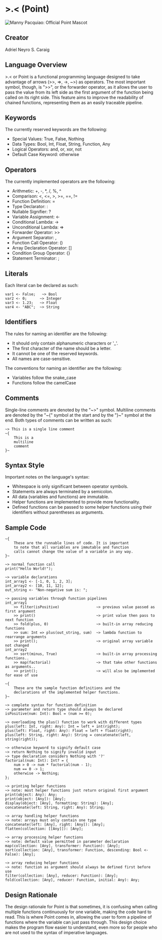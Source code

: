 # >.< (Point)
![Manny Pacquiao: Official Point Mascot](https://encrypted-tbn0.gstatic.com/images?q=tbn:ANd9GcQBTTAzWnT9BRJBPdpnMYze_wvBaQwivXt9EQ&s)

## Creator
Adriel Neyro S. Caraig

## Language Overview
\>.< or Point is a functional programming language designed to take advantage of arrows (>>, =>, ->, ~>) as operators. The most important symbol, though, is ">>", or the forwarder operator, as it allows the user to pass the value from its left side as the first argument of the function being called on its right side. This feature aims to improve the readability of chained functions, representing them as an easily traceable pipeline.

## Keywords
The currently reserved keywords are the following:
- Special Values: True, False, Nothing
- Data Types: Bool, Int, Float, String, Function, Any
- Logical Operators: and, or, xor, not
- Default Case Keyword: otherwise

## Operators
The currently implemented operators are the following:
- Arithmetic: +, -, *, /, %, ^
- Comparison: <, <=, >, >=, ==, !=
- Function Definition: =
- Type Declarator: :
- Nullable Signifier: ?
- Variable Assignment: <-
- Conditional Lambda: ->
- Unconditional Lambda: =>
- Forwarder Operator: >>
- Argument Separator: ,
- Function Call Operator: ()
- Array Declaration Operator: []
- Condition Group Operator: {}
- Statement Terminator: ;

## Literals
Each literal can be declared as such:
```
var1 <- False;   ~> Bool
var2 <- 0;      ~> Integer
var3 <- 1.23;   ~> Float
var4 <- "ABC";  ~> String
```

## Identifiers
The rules for naming an identifier are the following:
- It should only contain alphanumeric characters or '_'.
- The first character of the name should be a letter.
- It cannot be one of the reserved keywords.
- All names are case-sensitive.

The conventions for naming an identifier are the following:
- Variables follow the snake_case
- Functions follow the camelCase

## Comments
Single-line comments are denoted by the "\~>" symbol. Multiline comments are denoted by the "\~{" symbol at the start and by the "}\~" symbol at the end. Both types of comments can be written as such:
```
~> This is a single line comment
~{
    This is a
    multiline
    comment
}~
```

## Syntax Style
Important notes on the language's syntax:
- Whitespace is only significant between operator symbols.
- Statements are always terminated by a semicolon.
- All data (variables and functions) are immutable.
- Helper functions are implemented to provide more functionality.
- Defined functions can be passed to some helper functions using their identifiers without parentheses as arguments.

## Sample Code
```
~{ 
    These are the runnable lines of code. It is important
    to note that all variables are immutable and function
    calls cannot change the value of a variable in any way.
}~

~> normal function call
print("Hello World!");

~> variable declarations
int_array1 <- [-1, 0, 1, 2, 3];
int_array2 <- [10, 11, 12];
out_string <- "Non-negative sum is: ";

~> passing variables through function pipelines
int_array1
    >> filter(isPositive)                 ~> previous value passed as first argument
    >> print()                            ~> print value then pass to next function
    >> fold(plus, 0)                      ~> built-in array reducing functions
    >> sum: Int => plus(out_string, sum)  ~> lambda function to rearrange arguments
    >> print();                           ~> original array variable not changed
int_array2
    >> sort(minus, True)                  ~> built-in array processing functions..
    >> map(factorial)                     ~> that take other functions as arguments..
    >> print();                           ~> will also be implemented for ease of use

~{
    These are the sample function definitions and the
    declarations of the implemented helper functions.
}~

~> complete syntax for function definition
~> parameter and return type should always be declared
isPositive(num: Int): Bool = (num >= 0);

~> overloading the plus() function to work with different types
plus(left: Int, right: Any): Int = left + int(right);
plus(left: Float, right: Any): Float = left + float(right);
plus(left: String, right: Any): String = concatenate(left, string(right));

~> otherwise keyword to signify default case
~> return Nothing to signify invalid input
~> type declaration considers Nothing with '?'
factorial(num: Int): Int? = {
    num > 0 -> num * factorial(num - 1);
    num == 0 -> 1;
    otherwise -> Nothing;
};

~> printing helper functions
~> note: most helper functions just return original first argument
print(object: Any): Any;
print(object: [Any]): [Any];
display(object: [Any], formatting: String): [Any];
concatenate(left: String, right: Any): String;

~> array handling helper functions
~> note: arrays must only contain one type
concatenate(left: [Any], right: [Any]): [Any];
flatten(collection: [[Any]]): [Any];

~> array processing helper functions
~> note: default value permitted in parameter declaration
map(collection: [Any], transformer: Function): [Any];
sort(collection: [Any], transformer: Function, descending: Bool <- False): [Any];

~> array reducing helper functions
~> note: function as argument should always be defined first before use
filter(collection: [Any], reducer: Function): [Any];
fold(collection: [Any], reducer: Function, initial: Any): Any;
```

## Design Rationale
The design rationale for Point is that sometimes, it is confusing when calling multiple functions continuously for one variable, making the code hard to read. This is where Point comes in, allowing the user to form a pipeline of functions where the variable can just pass through. This design choice makes the program flow easier to understand, even more so for people who are not used to the syntax of imperative languages.